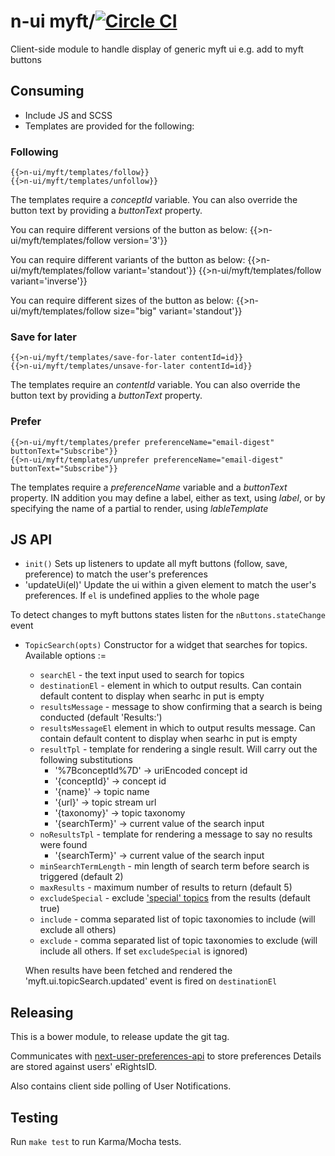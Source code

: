 # n-ui myft/[![Circle CI](https://circleci.com/gh/Financial-Times/n-ui/myft/tree/master.svg?style=svg)](https://circleci.com/gh/Financial-Times/n-ui/myft/tree/master)

Client-side module to handle display of generic myft ui e.g. add to myft buttons

## Consuming

* Include JS and SCSS
* Templates are provided for the following:

### Following

	{{>n-ui/myft/templates/follow}}
	{{>n-ui/myft/templates/unfollow}}

The templates require a _conceptId_ variable. You can also override the button text by providing a _buttonText_ property.

You can require different versions of the button as below:
	{{>n-ui/myft/templates/follow version='3'}}

You can require different variants of the button as below:
	{{>n-ui/myft/templates/follow variant='standout'}}
	{{>n-ui/myft/templates/follow variant='inverse'}}

You can require different sizes of the button as below:
	{{>n-ui/myft/templates/follow size="big" variant='standout'}}

### Save for later

	{{>n-ui/myft/templates/save-for-later contentId=id}}
	{{>n-ui/myft/templates/unsave-for-later contentId=id}}

The templates require an _contentId_ variable. You can also override the button text by providing a _buttonText_ property.

### Prefer

	{{>n-ui/myft/templates/prefer preferenceName="email-digest" buttonText="Subscribe"}}
	{{>n-ui/myft/templates/unprefer preferenceName="email-digest" buttonText="Subscribe"}}

The templates require a _preferenceName_ variable and a _buttonText_ property.
IN addition you may define a label, either as text, using _label_, or by specifying the name of a partial to render, using _lableTemplate_

## JS API

- `init()` Sets up listeners to update all myft buttons (follow, save, preference) to match the user's preferences
- 'updateUi(el)' Update the ui within a given element to match the user's preferences. If `el` is undefined applies to the whole page

To detect changes to myft buttons states listen for the `nButtons.stateChange` event

- `TopicSearch(opts)`
Constructor for a widget that searches for topics. Available options :=

	* `searchEl` - the text input used to search for topics
	* `destinationEl` - element in which to output results. Can contain default content to display when searhc in put is empty
	* `resultsMessage` - message to show confirming that a search is being conducted (default 'Results:')
	* `resultsMessageEl` element in which to output results message. Can contain default content to display when searhc in put is empty
	* `resultTpl` - template for rendering a single result. Will carry out the following substitutions
		* '%7BconceptId%7D' -> uriEncoded concept id
		* '{conceptId}' -> concept id
		* '{name}' -> topic name
		* '{url}' -> topic stream url
		* '{taxonomy}' -> topic taxonomy
		* '{searchTerm}' -> current value of the search input
	* `noResultsTpl` - template for rendering a message to say no results were found
		* '{searchTerm}' -> current value of the search input
	* `minSearchTermLength` - min length of search term before search is triggered (default 2)
	* `maxResults` - maximum number of results to return (default 5)
	* `excludeSpecial` - exclude ['special' topics](https://github.com/Financial-Times/next-mustang/blob/master/server/models/special-pages.js) from the results (default true)
	* `include` - comma separated list of topic taxonomies to include (will exclude all others)
	* `exclude` - comma separated list of topic taxonomies to exclude (will include all others. If set `excludeSpecial` is ignored)

	When results have been fetched and rendered the 'myft.ui.topicSearch.updated' event is fired on `destinationEl`


## Releasing

This is a bower module, to release update the git tag.

Communicates with
[next-user-preferences-api](http://github.com/Financial-Times/next-user-preferences-api)
to store preferences Details are stored against users' eRightsID.

Also contains client side polling of User Notifications.

## Testing

Run `make test` to run Karma/Mocha tests.
